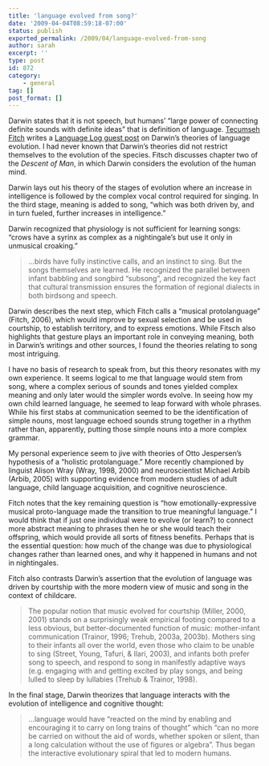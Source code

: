```yaml
---
title: 'language evolved from song?'
date: '2009-04-04T08:59:18-07:00'
status: publish
exported_permalink: /2009/04/language-evolved-from-song
author: sarah
excerpt: ''
type: post
id: 872
category:
    - general
tag: []
post_format: []
---
```

Darwin states that it is not speech, but humans’ “large power of connecting definite sounds with definite ideas” that is definition of language. [Tecumseh Fitch](http://www.st-andrews.ac.uk/~wtsf/) writes a [Language Log guest post](http://languagelog.ldc.upenn.edu/nll/?p=1136) on Darwin’s theories of language evolution. I had never known that Darwin’s theories did not restrict themselves to the evolution of the species. Fitsch discusses chapter two of the *Descent of Man*, in which Darwin considers the evolution of the human mind.

Darwin lays out his theory of the stages of evolution where an increase in intelligence is followed by the complex vocal control required for singing. In the third stage, meaning is added to song, “which was both driven by, and in turn fueled, further increases in intelligence.”

Darwin recognized that physiology is not sufficient for learning songs: “crows have a syrinx as complex as a nightingale’s but use it only in unmusical croaking.”

> …birds have fully instinctive calls, and an instinct to sing. But the songs themselves are learned. He recognized the parallel between infant babbling and songbird “subsong”, and recognized the key fact that cultural transmission ensures the formation of regional dialects in both birdsong and speech.

Darwin describes the next step, which Fitch calls a “musical protolanguage” (Fitch, 2006), which would improve by sexual selection and be used in courtship, to establish territory, and to express emotions. While Fitsch also highlights that gesture plays an important role in conveying meaning, both in Darwin’s writings and other sources, I found the theories relating to song most intriguing.

I have no basis of research to speak from, but this theory resonates with my own experience. It seems logical to me that language would stem from song, where a complex serious of sounds and tones yielded complex meaning and only later would the simpler words evolve. In seeing how my own child learned language, he seemed to leap forward with whole phrases. While his first stabs at communication seemed to be the identification of simple nouns, most language echoed sounds strung together in a rhythm rather than, apparently, putting those simple nouns into a more complex grammar.

My personal experience seem to jive with theories of Otto Jespersen’s hypothesis of a “holistic protolanguage.” More recently championed by linguist Alison Wray (Wray, 1998, 2000) and neuroscientist Michael Arbib (Arbib, 2005) with supporting evidence from modern studies of adult language, child language acquisition, and cognitive neuroscience.

Fitch notes that the key remaining question is “how emotionally-expressive musical proto-language made the transition to true meaningful language.” I would think that if just one individual were to evolve (or learn?) to connect more abstract meaning to phrases then he or she would teach their offspring, which would provide all sorts of fitness benefits. Perhaps that is the essential question: how much of the change was due to physiological changes rather than learned ones, and why it happened in humans and not in nightingales.

Fitch also contrasts Darwin’s assertion that the evolution of language was driven by courtship with the more modern view of music and song in the context of childcare.

> The popular notion that music evolved for courtship (Miller, 2000, 2001) stands on a surprisingly weak empirical footing compared to a less obvious, but better-documented function of music: mother-infant communication (Trainor, 1996; Trehub, 2003a, 2003b). Mothers sing to their infants all over the world, even those who claim to be unable to sing (Street, Young, Tafuri, &amp; Ilari, 2003), and infants both prefer song to speech, and respond to song in manifestly adaptive ways (e.g. engaging with and getting excited by play songs, and being lulled to sleep by lullabies (Trehub &amp; Trainor, 1998).

In the final stage, Darwin theorizes that language interacts with the evolution of intelligence and cognitive thought:

> …language would have “reacted on the mind by enabling and encouraging it to carry on long trains of thought” which “can no more be carried on without the aid of words, whether spoken or silent, than a long calculation without the use of figures or algebra”. Thus began the interactive evolutionary spiral that led to modern humans.